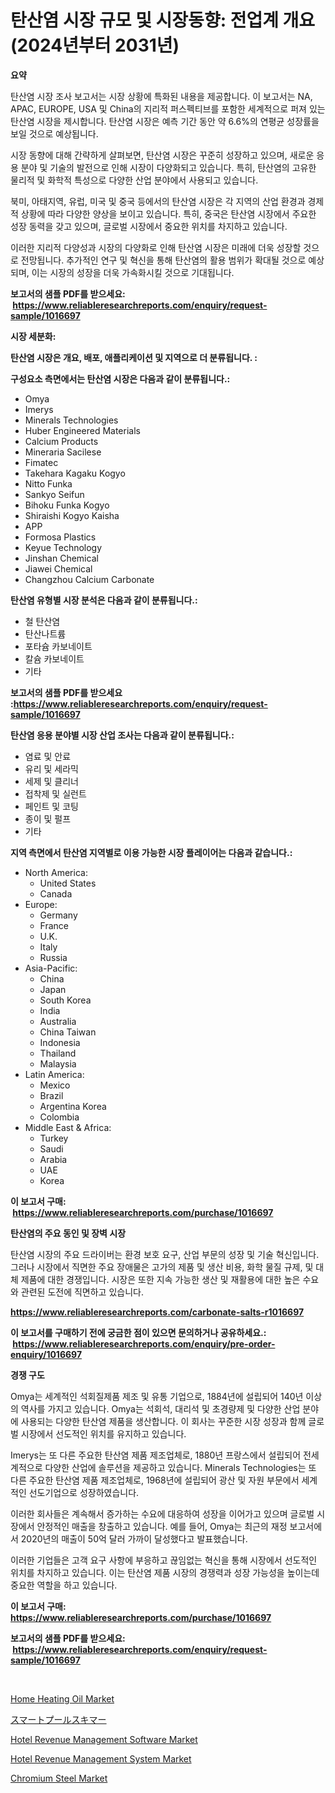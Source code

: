 <p><h1>탄산염 시장 규모 및 시장동향: 전업계 개요 (2024년부터 2031년)</h1></p><p><strong>요약</strong></p>
<p><p>탄산염 시장 조사 보고서는 시장 상황에 특화된 내용을 제공합니다. 이 보고서는 NA, APAC, EUROPE, USA 및 China의 지리적 퍼스펙티브를 포함한 세계적으로 퍼져 있는 탄산염 시장을 제시합니다. 탄산염 시장은 예측 기간 동안 약 6.6%의 연평균 성장률을 보일 것으로 예상됩니다. </p><p>시장 동향에 대해 간략하게 살펴보면, 탄산염 시장은 꾸준히 성장하고 있으며, 새로운 응용 분야 및 기술의 발전으로 인해 시장이 다양화되고 있습니다. 특히, 탄산염의 고유한 물리적 및 화학적 특성으로 다양한 산업 분야에서 사용되고 있습니다.</p><p>북미, 아태지역, 유럽, 미국 및 중국 등에서의 탄산염 시장은 각 지역의 산업 환경과 경제적 상황에 따라 다양한 양상을 보이고 있습니다. 특히, 중국은 탄산염 시장에서 주요한 성장 동력을 갖고 있으며, 글로벌 시장에서 중요한 위치를 차지하고 있습니다.</p><p>이러한 지리적 다양성과 시장의 다양화로 인해 탄산염 시장은 미래에 더욱 성장할 것으로 전망됩니다. 추가적인 연구 및 혁신을 통해 탄산염의 활용 범위가 확대될 것으로 예상되며, 이는 시장의 성장을 더욱 가속화시킬 것으로 기대됩니다.</p></p>
<p><strong>보고서의 샘플 PDF를 받으세요: &nbsp;<a href="https://www.reliableresearchreports.com/enquiry/request-sample/1016697">https://www.reliableresearchreports.com/enquiry/request-sample/1016697</a></strong></p>
<p><strong>시장 세분화:</strong></p>
<p><strong> 탄산염 시장은 개요, 배포, 애플리케이션 및 지역으로 더 분류됩니다. :</strong></p>
<p><strong>구성요소 측면에서는 탄산염 시장은 다음과 같이 분류됩니다.:</strong></p>
<p><ul><li>Omya</li><li>Imerys</li><li>Minerals Technologies</li><li>Huber Engineered Materials</li><li>Calcium Products</li><li>Mineraria Sacilese</li><li>Fimatec</li><li>Takehara Kagaku Kogyo</li><li>Nitto Funka</li><li>Sankyo Seifun</li><li>Bihoku Funka Kogyo</li><li>Shiraishi Kogyo Kaisha</li><li>APP</li><li>Formosa Plastics</li><li>Keyue Technology</li><li>Jinshan Chemical</li><li>Jiawei Chemical</li><li>Changzhou Calcium Carbonate</li></ul></p>
<p><strong> 탄산염 유형별 시장 분석은 다음과 같이 분류됩니다.:</strong></p>
<p><ul><li>철 탄산염</li><li>탄산나트륨</li><li>포타슘 카보네이트</li><li>칼슘 카보네이트</li><li>기타</li></ul></p>
<p><strong>보고서의 샘플 PDF를 받으세요 :<a href="https://www.reliableresearchreports.com/enquiry/request-sample/1016697">https://www.reliableresearchreports.com/enquiry/request-sample/1016697</a></strong></p>
<p><strong> 탄산염 응용 분야별 시장 산업 조사는 다음과 같이 분류됩니다.:</strong></p>
<p><ul><li>염료 및 안료</li><li>유리 및 세라믹</li><li>세제 및 클리너</li><li>접착제 및 실런트</li><li>페인트 및 코팅</li><li>종이 및 펄프</li><li>기타</li></ul></p>
<p><strong>지역 측면에서 탄산염 지역별로 이용 가능한 시장 플레이어는 다음과 같습니다.:</strong></p>
<p><ul>
    <li>
        North America:
        <ul>
            <li>United States</li>
            <li>Canada</li>
        </ul>
    </li>
    <li>
        Europe:
        <ul>
            <li>Germany</li>
            <li>France</li>
            <li>U.K.</li>
            <li>Italy</li>
            <li>Russia</li>
        </ul>
    </li>
    <li>
        Asia-Pacific:
        <ul>
            <li>China</li>
            <li>Japan</li>
            <li>South Korea</li>
            <li>India</li>
            <li>Australia</li>
            <li>China Taiwan</li>
            <li>Indonesia</li>
            <li>Thailand</li>
            <li>Malaysia</li>
        </ul>
    </li>
    <li>
        Latin America:
        <ul>
            <li>Mexico</li>
            <li>Brazil</li>
            <li>Argentina Korea</li>
            <li>Colombia</li>
        </ul>
    </li>
    <li>
        Middle East & Africa:
        <ul>
            <li>Turkey</li>
            <li>Saudi</li>
            <li>Arabia</li>
            <li>UAE</li>
            <li>Korea</li>
        </ul>
    </li>
    </ul></p>
<p><strong>이 보고서 구매: &nbsp;<a href="https://www.reliableresearchreports.com/purchase/1016697">https://www.reliableresearchreports.com/purchase/1016697</a></strong></p>
<p><strong>탄산염의 주요 동인 및 장벽 시장</strong></p>
<p><p>탄산염 시장의 주요 드라이버는 환경 보호 요구, 산업 부문의 성장 및 기술 혁신입니다. 그러나 시장에서 직면한 주요 장애물은 고가의 제품 및 생산 비용, 화학 물질 규제, 및 대체 제품에 대한 경쟁입니다. 시장은 또한 지속 가능한 생산 및 재활용에 대한 높은 수요와 관련된 도전에 직면하고 있습니다.</p></p>
<p><strong><a href="https://www.reliableresearchreports.com/carbonate-salts-r1016697">https://www.reliableresearchreports.com/carbonate-salts-r1016697</a></strong></p>
<p><strong>이 보고서를 구매하기 전에 궁금한 점이 있으면 문의하거나 공유하세요.: &nbsp;<a href="https://www.reliableresearchreports.com/enquiry/pre-order-enquiry/1016697">https://www.reliableresearchreports.com/enquiry/pre-order-enquiry/1016697</a></strong></p>
<p><strong>경쟁 구도</strong></p>
<p><p>Omya는 세계적인 석회질제품 제조 및 유통 기업으로, 1884년에 설립되어 140년 이상의 역사를 가지고 있습니다. Omya는 석회석, 대리석 및 초경량제 및 다양한 산업 분야에 사용되는 다양한 탄산염 제품을 생산합니다. 이 회사는 꾸준한 시장 성장과 함께 글로벌 시장에서 선도적인 위치를 유지하고 있습니다.</p><p>Imerys는 또 다른 주요한 탄산염 제품 제조업체로, 1880년 프랑스에서 설립되어 전세계적으로 다양한 산업에 솔루션을 제공하고 있습니다. Minerals Technologies는 또 다른 주요한 탄산염 제품 제조업체로, 1968년에 설립되어 광산 및 자원 부문에서 세계적인 선도기업으로 성장하였습니다.</p><p>이러한 회사들은 계속해서 증가하는 수요에 대응하여 성장을 이어가고 있으며 글로벌 시장에서 안정적인 매출을 창출하고 있습니다. 예를 들어, Omya는 최근의 재정 보고서에서 2020년의 매출이 50억 달러 가까이 달성했다고 발표했습니다.</p><p>이러한 기업들은 고객 요구 사항에 부응하고 끊임없는 혁신을 통해 시장에서 선도적인 위치를 차지하고 있습니다. 이는 탄산염 제품 시장의 경쟁력과 성장 가능성을 높이는데 중요한 역할을 하고 있습니다.</p></p>
<p><strong>이 보고서 구매: &nbsp; <a href="https://www.reliableresearchreports.com/purchase/1016697">https://www.reliableresearchreports.com/purchase/1016697</a></strong></p>
<p><strong>보고서의 샘플 PDF를 받으세요: &nbsp;<a href="https://www.reliableresearchreports.com/enquiry/request-sample/1016697">https://www.reliableresearchreports.com/enquiry/request-sample/1016697</a></strong><strong></strong></p>
<p>&nbsp;</p>
<p><p><a href="https://www.linkedin.com/pulse/home-heating-oil-market-size-examines-its-scope-primary-rot3e?trackingId=fNcWBm1Nu1DyrT%2Bu%2By6Gvw%3D%3D">Home Heating Oil Market</a></p><p><a href="https://github.com/zoetazuur/Market-Research-Report-List-1/blob/main/802016625595.md">スマートプールスキマー</a></p><p><a href="https://github.com/guneycigdem35/Market-Research-Report-List-2/blob/main/hotel-revenue-management-software-market.md">Hotel Revenue Management Software Market</a></p><p><a href="https://github.com/biheemgalvinlouises6hokrh3h/Market-Research-Report-List-2/blob/main/hotel-revenue-management-system-market.md">Hotel Revenue Management System Market</a></p><p><a href="https://www.linkedin.com/pulse/chromium-steel-market-centers-aspects-growth-share-opportunity-w8zve?trackingId=%2BtaC5V2f2AR6uNHFH4k6yw%3D%3D">Chromium Steel Market</a></p></p>